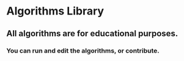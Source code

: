 # Algorithms Library

## All algorithms are for educational purposes.

### You can run and edit the algorithms, or contribute.
